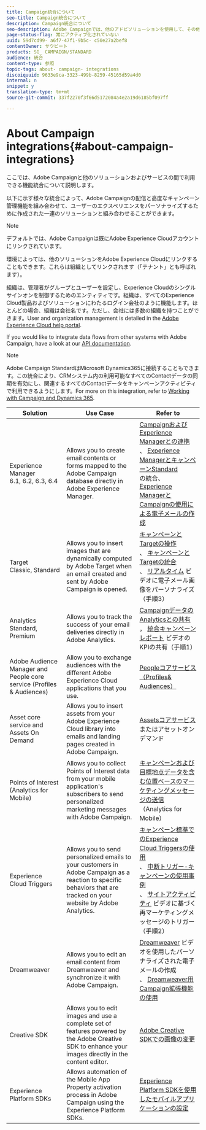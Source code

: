 ```yaml
---
title: Campaign統合について
seo-title: Campaign統合について
description: Campaign統合について
seo-description: Adobe Campaignでは、他のアドビソリューションを使用して、その他の機能を組み合わせることができます。
page-status-flag: 常にアクティブ化されていない
uuid: 59d7cd99- a6f7-47f1-9b5c- c50e27a2bef8
contentOwner: サウビート
products: SG_ CAMPAIGN/STANDARD
audience: 統合
content-type: 参照
topic-tags: about- campaign- integrations
discoiquuid: 9633e9ca-3323-499b-8259-45165d59a4d0
internal: n
snippet: y
translation-type: tm+mt
source-git-commit: 337f2270f3f66d5172084a4e2a19d6185bf097ff

---
```



# About Campaign integrations{#about-campaign-integrations}

ここでは、Adobe Campaignと他のソリューションおよびサービスの間で利用できる機能統合について説明します。

以下に示す様々な統合によって、Adobe Campaignの配信と高度なキャンペーン管理機能を組み合わせて、ユーザーのエクスペリエンスをパーソナライズするために作成された一連のソリューションと組み合わせることができます。

>[!NOTE]
>
> デフォルトでは、Adobe Campaignは既にAdobe Experience Cloudアカウントにリンクされています。

環境によっては、他のソリューションをAdobe Experience Cloudにリンクすることもできます。これらは組織としてリンクされます（「テナント」とも呼ばれます）。

組織は、管理者がグループとユーザーを設定し、Experience Cloudのシングルサインオンを制御するためのエンティティです。組織は、すべてのExperience Cloud製品およびソリューションにわたるログイン会社のように機能します。ほとんどの場合、組織は会社名です。ただし、会社には多数の組織を持つことができます。User and organization management is detailed in the [Adobe Experience Cloud help portal](https://marketing.adobe.com/resources/help/en_US/mcloud/organizations.html).

If you would like to integrate data flows from other systems with Adobe Campaign, have a look at our [API documentation](https://docs.campaign.adobe.com/doc/standard/en/api/ACS_API.html).

>[!NOTE]
>
>Adobe Campaign StandardはMicrosoft Dynamics365に接続することもできます。この統合により、CRMシステム内の利用可能なすべてのContactデータの同期を有効にし、関連するすべてのContactデータをキャンペーンアクティビティで利用できるようにします。For more on this integration, refer to [Working with Campaign and Dynamics 365](https://helpx.adobe.com/campaign/kb/acs-ms-dynamics.html).


<table> 
 <thead> 
  <tr> 
   <th> Solution<br /> </th> 
   <th> Use Case<br /> </th> 
   <th> Refer to<br /> </th> 
  </tr> 
 </thead> 
 <tbody> 
  <tr> 
   <td> Experience Manager<br /> 6.1, 6.2, 6.3, 6.4<br /> </td> 
   <td> Allows you to create email contents or forms mapped to the Adobe Campaign database directly in Adobe Experience Manager.<br /> </td> 
   <td> 
     <a href="../../integrating/using/integrating-with-experience-manager.md">CampaignおよびExperience Managerとの連携</a><br/>、 <a href="https://helpx.adobe.com/experience-manager/6-4/sites/administering/using/campaignstandard.html">Experience ManagerとキャンペーンStandard</a><br/>の統合、 <a href="https://docs.campaign.adobe.com/doc/standard/getting_started/en/ACS_AEM.html">Experience ManagerとCampaignの使用による電子メールの作成</a> 
    </td> 
  </tr> 
  <tr> 
   <td> Target<br /> Classic, Standard<br /> </td> 
   <td> Allows you to insert images that are dynamically computed by Adobe Target when an email created and sent by Adobe Campaign is opened.<br /> </td> 
   <td> 
    <a href="../../integrating/using/about-campaign-target-integration.md">キャンペーンとTargetの操作</a><br/>、 <a href="https://marketing.adobe.com/resources/help/en_US/target/a4t/c_campaign_and_target.html">キャンペーンとTargetの統合</a><br/>、 <a href="https://helpx.adobe.com/marketing-cloud/how-to/email-marketing.html">リアルタイム</a> ビデオに電子メール画像をパーソナライズ（手順3）
    </td> 
  </tr> 
  <tr> 
   <td> Analytics<br /> Standard, Premium <br /> </td> 
   <td> Allows you to track the success of your email deliveries directly in Adobe Analytics.<br /> </td> 
   <td> 
    <a href="../../integrating/using/about-campaign-analytics-integration.md">CampaignデータのAnalyticsとの共有</a><br/>， <a href="https://helpx.adobe.com/marketing-cloud/how-to/email-marketing.html">統合キャンペーンレポート</a> ビデオのKPIの共有（手順1）
    </td> 
  </tr> 
  <tr> 
   <td> Adobe Audience Manager and People core service (Profiles &amp; Audiences)<br /> </td> 
   <td> Allow you to exchange audiences with the different Adobe Experience Cloud applications that you use.<br /> </td> 
   <td> <a href="../../integrating/using/about-campaign-audience-manager-or-people-core-service-integration.md">Peopleコアサービス（Profiles&amp; Audiences）</a><br /> </td> 
  </tr> 
  <tr> 
   <td> Asset core service and Assets On Demand<br /> </td> 
   <td> Allows you to insert assets from your Adobe Experience Cloud library into emails and landing pages created in Adobe Campaign.<br /> </td> 
   <td> <a href="../../integrating/using/working-with-campaign-and-assets-core-service.md">Assetsコアサービス</a> またはアセットオンデマンド<br /> </td> 
  </tr> 
  <tr> 
   <td> Points of Interest (Analytics for Mobile)<br /> </td> 
   <td> Allows you to collect Points of Interest data from your mobile application's subscribers to send personalized marketing messages with Adobe Campaign.<br /> </td> 
   <td> <a href="../../integrating/using/about-campaign-points-of-interest-data-integration.md">キャンペーンおよび目標地点データを含む位置ベースのマーケティングメッセージの送信</a> （Analytics for Mobile）<br /> </td> 
  </tr> 
  <tr> 
   <td> Experience Cloud Triggers<br /> </td> 
   <td> Allows you to send personalized emails to your customers in Adobe Campaign as a reaction to specific behaviors that are tracked on your website by Adobe Analytics.<br /> </td> 
   <td> 
    <a href="../../integrating/using/about-adobe-experience-cloud-triggers.md">キャンペーン標準でのExperience Cloud Triggersの使用</a><br/>、 <a href="../../integrating/using/abandonment-triggers-use-cases.md">中断トリガー-キャンペーンの使用事例</a><br/>、 <a href="https://helpx.adobe.com/marketing-cloud/how-to/email-marketing.html">サイトアクティビティ</a> ビデオに基づく再マーケティングメッセージのトリガー（手順2）
    </td> 
  </tr> 
  <tr> 
   <td> Dreamweaver<br /> </td> 
   <td> Allows you to edit an email content from Dreamweaver and synchronize it with Adobe Campaign.<br /> </td> 
   <td> 
    <a href="https://helpx.adobe.com/campaign/kt/acs/using/acs-dreamweaver-integration-feature-video-use.html">Dreamweaver</a> ビデオを使用したパーソナライズされた電子メールの作成 <br/>、 <a href="https://helpx.adobe.com/dreamweaver/using/working-with-dreamweaver-and-campaign.html">Dreamweaver用Campaign拡張機能の使用</a> 
  </td> 
  </tr> 
  <tr> 
   <td> Creative SDK<br /> </td> 
   <td> Allows you to edit images and use a complete set of features powered by the Adobe Creative SDK to enhance your images directly in the content editor.<br /> </td> 
   <td> <a href="../../designing/using/modifying-images-with-the-adobe-creative-sdk.md">Adobe Creative SDKでの画像の変更</a><br /> </td> 
  </tr> 
  <tr> 
   <td> Experience Platform SDKs<br /> </td> 
   <td> Allows automation of the Mobile App Property activation process in Adobe Campaign using the Experience Platform SDKs.<br /> </td> 
   <td> <a href="https://helpx.adobe.com/campaign/kb/configuring-app-sdk.html">Experience Platform SDKを使用したモバイルアプリケーションの設定</a><br /> </td> 
  </tr> 
 </tbody> 
</table>

